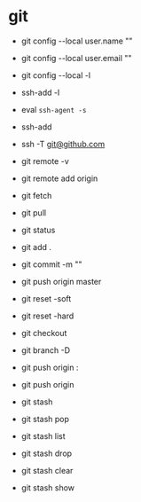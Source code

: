 # git

* git config --local user.name ""
* git config --local user.email ""
* git config --local -l

* ssh-add -l
* eval `ssh-agent -s`
* ssh-add 
* ssh -T git@github.com

* git remote -v
* git remote add origin <remote>
* git fetch
* git pull <remote> <branch>

* git status
* git add .
* git commit -m ""
* git push origin master
* git reset -soft <commit>
* git reset -hard <commit>

* git checkout <branch>
* git branch -D <branch>
* git push origin :<branch>
* git push origin <branch>


* git stash
* git stash pop
* git stash list
* git stash drop <stash>
* git stash clear
* git stash show